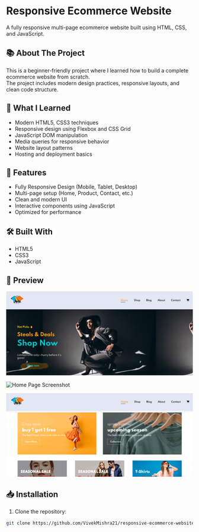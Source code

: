 

# Responsive Ecommerce Website

A fully responsive multi-page ecommerce website built using HTML, CSS, and JavaScript.

## 📚 About The Project

This is a beginner-friendly project where I learned how to build a complete ecommerce website from scratch.  
The project includes modern design practices, responsive layouts, and clean code structure.

## 🚀 What I Learned

- Modern HTML5, CSS3 techniques
- Responsive design using Flexbox and CSS Grid
- JavaScript DOM manipulation
- Media queries for responsive behavior
- Website layout patterns
- Hosting and deployment basics

## 🌟 Features

- Fully Responsive Design (Mobile, Tablet, Desktop)
- Multi-page setup (Home, Product, Contact, etc.)
- Clean and modern UI
- Interactive components using JavaScript
- Optimized for performance

## 🛠️ Built With

- HTML5
- CSS3
- JavaScript

## 📸 Preview

![Home Page Screenshot](Home.png)

![Home Page Screenshot](page2.png)

![Home Page Screenshot](page3.png)



## 📥 Installation

1. Clone the repository:

```bash
git clone https://github.com/VivekMishra21/responsive-ecommerce-website.git
